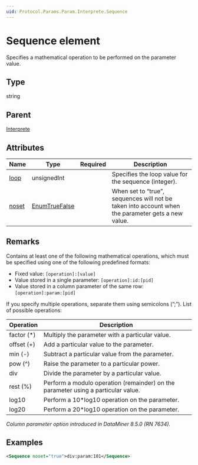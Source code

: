 ```yaml
---
uid: Protocol.Params.Param.Interprete.Sequence
---
```


# Sequence element

Specifies a mathematical operation to be performed on the parameter value.

## Type

string

## Parent

[Interprete](xref:Protocol.Params.Param.Interprete)

## Attributes

|Name|Type|Required|Description|
|--- |--- |--- |--- |
|[loop](xref:Protocol.Params.Param.Interprete.Sequence-loop)|unsignedInt||Specifies the loop value for the sequence (integer).|
|[noset](xref:Protocol.Params.Param.Interprete.Sequence-noset)|[EnumTrueFalse](xref:Protocol-EnumTrueFalse)||When set to “true”, sequences will not be taken into account when the parameter gets a new value.|

## Remarks

Contains at least one of the following mathematical operations, which must be specified using one of the following predefined formats:

- Fixed value: `[operation]:[value]`
- Value stored in a single parameter: `[operation]:id:[pid]`
- Value stored in a column parameter of the same row: `[operation]:param:[pid]`

If you specify multiple operations, separate them using semicolons (”;”).
List of possible operations:


|Operation|Description
|--- |--- |
|factor (*)|Multiply the parameter with a particular value.|
|offset (+)|Add a particular value to the parameter.|
|min (-)|Subtract a particular value from the parameter.|
|pow (^)|Raise the parameter to a particular power.|
|div|Divide the parameter by a particular value.|
|rest (%)|Perform a modulo operation (remainder) on the parameter using a particular value.|
|log10|Perform a 10*log10 operation on the parameter.|
|log20|Perform a 20*log10 operation on the parameter.|

*Column parameter option introduced in DataMiner 8.5.0 (RN 7634).*

## Examples

```xml
<Sequence noset="true">div:param:101</Sequence>
```
